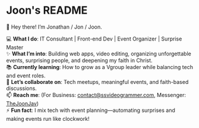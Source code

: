 # Joon's README
👋 Hey there! I’m Jonathan / Jon / Joon.  

💻 **What I do**: IT Consultant | Front-end Dev | Event Organizer | Surprise Master  
✨ **What I’m into**: Building web apps, video editing, organizing unforgettable events, surprising people, and deepening my faith in Christ.  
📚 **Currently learning**: How to grow as a Vgroup leader while balancing tech and event roles.  
🤝 **Let’s collaborate on**: Tech meetups, meaningful events, and faith-based discussions.  
📫 **Reach me**: (For Business: <a href="mailto:contact@ssvideogrammer.com">contact@ssvideogrammer.com</a>, Messenger: <a href="m.me/TheJoonJav">TheJoonJav</a>)  
⚡ **Fun fact**: I mix tech with event planning—automating surprises and making events run like clockwork!

<!---
joonjavellana25/joonjavellana25 is a ✨ special ✨ repository because its `README.md` (this file) appears on your GitHub profile.
You can click the Preview link to take a look at your changes.
--->
